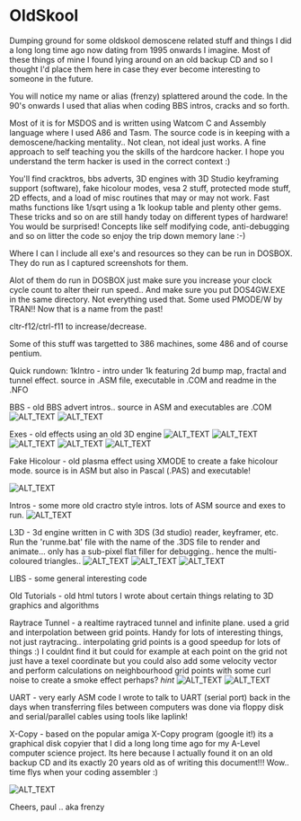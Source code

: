 OldSkool
========

Dumping ground for some oldskool demoscene related stuff and things I did a long long time ago now dating from 1995 onwards I imagine. 
Most of these things of mine I found lying around on an old backup CD and so I thought I'd place them here in case they ever become interesting to someone in the future.

You will notice my name or alias (frenzy) splattered around the code. In the 90's onwards I used that alias when coding BBS intros, cracks and so forth.

Most of it is for MSDOS and is written using Watcom C and Assembly language where I used A86 and Tasm. The source code is in keeping with a demoscene/hacking mentality.. Not clean, not ideal just works. A fine approach to self teaching you the skills of the hardcore hacker. I hope you understand the term hacker is used in the correct context :)

You'll find cracktros, bbs adverts, 3D engines with 3D Studio keyframing support (software), fake hicolour modes, vesa 2 stuff, protected mode stuff, 2D effects, and a load of misc routines that may or may not work. Fast maths functions like 1/sqrt using a 1k lookup table and plenty other gems. These tricks and so on are still handy today on different types of hardware! You would be surprised! Concepts like self modifying code, anti-debugging and so on litter the code so enjoy the trip down memory lane :-)

Where I can I include all exe's and resources so they can be run in DOSBOX. They do run as I captured screenshots for them.

Alot of them do run in DOSBOX just make sure you increase your clock cycle count to alter their run speed.. And make sure you put DOS4GW.EXE in the same directory. Not everything used that. Some used PMODE/W by TRAN!! Now that is a name from the past!

cltr-f12/ctrl-f11 to increase/decrease.

Some of this stuff was targetted to 386 machines, some 486 and of course pentium.

Quick rundown:
1kIntro - intro under 1k featuring 2d bump map, fractal and tunnel effect. source in .ASM file, executable in .COM and readme in the .NFO

BBS - old BBS advert intros.. source in ASM and executables are .COM
![ALT_TEXT](/bbs-intro.png?raw=true "tesko.com")
![ALT_TEXT](/bbs-intro-2.png?raw=true "intro2.com")

Exes - old effects using an old 3D engine
![ALT_TEXT](/2d-bumpmapping.png?raw=true "tesko.com")
![ALT_TEXT](/clothsim.png?raw=true "clothsim")
![ALT_TEXT](/dolphin-swim.png?raw=true "phong animated dolphin")
![ALT_TEXT](/water-duck.png?raw=true "water effect + gouraud shaded duck")
![ALT_TEXT](/rock-phong.png?raw=true "moprhing rock object + phong shaded texture mapping")

Fake Hicolour - old plasma effect using XMODE to create a fake hicolour mode. source is in ASM but also in Pascal (.PAS) and executable!

![ALT_TEXT](/plasma.png?raw=true "plasma.com")

Intros - some more old cractro style intros. lots of ASM source and exes to run.
![ALT_TEXT](/hack-intro.png?raw=true "intro.com")

L3D - 3d engine written in C with 3DS (3d studio) reader, keyframer, etc. Run the 'runme.bat' file with the name of the .3DS file to render and animate... only has a sub-pixel flat filler for debugging.. hence the multi-coloured triangles..
![ALT_TEXT](/l3d-1.png?raw=true "L3D engine")
![ALT_TEXT](/l3d-2.png?raw=true "L3D engine")
![ALT_TEXT](/l3d-3.png?raw=true "L3D engine")


LIBS - some general interesting code

Old Tutorials - old html tutors I wrote about certain things relating to 3D graphics and algorithms

Raytrace Tunnel - a realtime raytraced tunnel and infinite plane. used a grid and interpolation between grid points. Handy for lots of interesting things, not just raytracing.. interpolating grid points is a good speedup for lots of things :)
I couldnt find it but could for example at each point on the grid not just have a texel coordinate but you could also add some velocity vector and perform calculations on neighbourhood grid points with some curl noise to create a smoke effect perhaps? *hint*
![ALT_TEXT](/raytrace-tunnel.png?raw=true "Realtime raytracing")
![ALT_TEXT](/raytrace-plane.png?raw=true "Realtime raytracing")


UART - very early ASM code I wrote to talk to UART (serial port) back in the days when transferring files between computers was done via floppy disk and serial/parallel cables using tools like laplink!

X-Copy - based on the popular amiga X-Copy program (google it!) its a graphical disk copyier that I did a long long time ago for my A-Level computer science project. Its here because I actually found it on an old backup CD and its exactly 20 years old as of writing this document!!! Wow.. time flys when your coding assembler :)

![ALT_TEXT](/xcopy-pc.png?raw=true "XCOPY-PC screenshot")

Cheers,
paul .. aka frenzy

